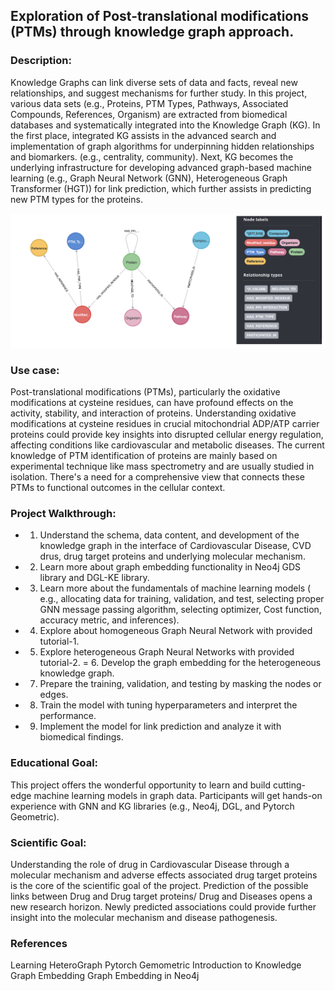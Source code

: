 ## Exploration of Post-translational modifications (PTMs) through knowledge graph approach.

### Description: 

Knowledge Graphs can link diverse sets of data and facts, reveal new relationships, and suggest mechanisms for further study. In this project, various data sets (e.g., Proteins, PTM Types, Pathways, Associated Compounds, References, Organism) are extracted from biomedical databases and systematically integrated into the Knowledge Graph (KG). In the first place, integrated KG assists in the advanced search and implementation of graph algorithms for underpinning hidden relationships and biomarkers. (e.g., centrality, community). Next, KG becomes the underlying infrastructure for developing advanced graph-based machine learning (e.g., Graph Neural Network (GNN), Heterogeneous Graph Transformer (HGT)) for link prediction, which further assists in predicting new PTM types for the proteins.

![img](img/schema.png)

### Use case: 

Post-translational modifications (PTMs), particularly the oxidative modifications at cysteine residues, can have profound effects on the activity, stability, and interaction of proteins. Understanding oxidative modifications at cysteine residues in crucial mitochondrial ADP/ATP carrier proteins could provide key insights into disrupted cellular energy regulation, affecting conditions like cardiovascular and metabolic diseases. The current knowledge of PTM identification of proteins are mainly based on experimental technique like mass spectrometry and are usually studied in isolation. There's a need for a comprehensive view that connects these PTMs to functional outcomes in the cellular context. 

### Project Walkthrough:

- 1. Understand the schema, data content, and development of the knowledge graph in the interface of Cardiovascular Disease, CVD drus, drug target proteins and underlying molecular mechanism.
- 2. Learn more about graph embedding functionality in Neo4j GDS library and DGL-KE library.
- 3. Learn more about the fundamentals of machine learning models ( e.g., allocating data for training, validation, and test, selecting proper GNN message passing algorithm, selecting optimizer, Cost function, accuracy metric, and inferences).
- 4. Explore about homogeneous Graph Neural Network with provided tutorial-1.
- 5. Explore heterogeneous Graph Neural Networks with provided tutorial-2.
= 6. Develop the graph embedding for the heterogeneous knowledge graph.
- 7. Prepare the training, validation, and testing by masking the nodes or edges.
- 8. Train the model with tuning hyperparameters and interpret the performance.
- 9. Implement the model for link prediction and analyze it with biomedical findings.


### Educational Goal:

This project offers the wonderful opportunity to learn and build cutting-edge machine learning models in graph data. Participants will get hands-on experience with GNN and KG libraries (e.g., Neo4j, DGL, and Pytorch Geometric).

### Scientific Goal:

Understanding the role of drug in Cardiovascular Disease through a molecular mechanism and adverse effects associated drug target proteins is the core of the scientific goal of the project. Prediction of the possible links between Drug and Drug target proteins/ Drug and Diseases opens a new research horizon. Newly predicted associations could provide further insight into the molecular mechanism and disease pathogenesis.

### References

Learning HeteroGraph Pytorch Gemometric
Introduction to Knowledge Graph Embedding
Graph Embedding in Neo4j
